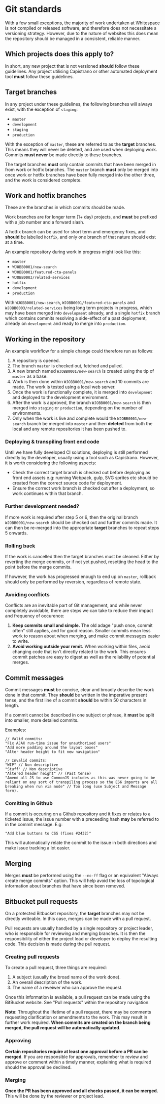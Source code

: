 # Git standards
With a few small exceptions, the majority of work undertaken at Whitespace is not compiled or released software, and therefore does not necessitate a versioning strategy. However, due to the nature of websites this does mean the repository should be managed in a consistent, reliable manner.

## Which projects does this apply to?
In short, any new project that is not versioned **should** follow these guidelines. Any project utilising Capistrano or other automated deployment tool **must** follow these guidelines.

## Target branches
In any project under these guidelines, the following branches will always exist, with the exception of `staging`:

 - `master`
 - `development`
 - `staging`
 - `production`

With the exception of `master`, these are referred to as the **target** branches. This means they will never be deleted, and are used when deploying work. Commits **must never** be made directly to these branches.

The target branches **must** only contain commits that have been merged in from work or hotfix branches. The `master` branch **must** only be merged into once work or hotfix branches have been fully merged into the other three, and the work is considered complete.

## Work and hotfix branches
These are the branches in which commits should be made.

Work branches are for longer term (1+ day) projects, and **must** be prefixed with a job number and a forward slash.

A hotfix branch can be used for short term and emergency fixes, and **should** be labelled `hotfix`, and only one branch of that nature should exist at a time.

An example repository during work in progress might look like this:

 - `master`
 - `WJOBB0001/new-search`
 - `WJOBB0001/featured-cta-panels`
 - `WJOBB0003/related-services`
 - `hotfix`
 - `development`
 - `production`

With `WJOBB0001/new-search`, `WJOBB0001/featured-cta-panels` and `WJOBB0003/related-services` being long term projects in progress, which may have been merged into `development` already, and a single `hotfix` branch which contains commits resolving a side-effect of a past deployment, already on `development` and ready to merge into `production`.

## Working in the repository
An example workflow for a simple change could therefore run as follows:

 1. A repository is opened.
 2. The branch `master` is checked out, fetched and pulled.
 3. A new branch named `WJOBB0001/new-search` is created using the tip of `master` as a base.
 4. Work is then done within `WJOBB0001/new-search` and 10 commits are made. The work is tested using a local web server.
 5. Once the work is functionally complete, it is merged into `development` and deployed to the development environment.
 6. After the work is approved, the branch `WJOBB0001/new-search` is then merged into `staging` or `production`, depending on the number of environments.
 7. Only when the work is live and complete would the `WJOBB0001/new-search` branch be merged into `master` and then **deleted** from both the local and any remote repositories it has been pushed to.

### Deploying & transpiling front end code
Until we have fully developed CI solutions, deploying is still performed directly by the developer, usually using a tool such as Capistrano. However, it is worth considering the following aspects:

 - Check the correct target branch is checked out before deploying as front end assets e.g: running Webpack, gulp, SVG sprites etc should be created from the correct source code for deployment.
 - Ensure the correct work branch is checked out after a deployment, so work continues within that branch.

### Further development needed?
If more work is required after step 5 or 6, then the original branch `WJOBB0001/new-search` should be checked out and further commits made. It can then be re-merged into the appropriate **target** branches to repeat steps 5 onwards.

### Rolling back
If the work is cancelled then the target branches must be cleaned. Either by reverting the merge commits, or if not yet pushed, resetting the head to the point before the merge commits.

If however, the work has progressed enough to end up on `master`, rollback should only be performed by reversion, regardless of remote state.

### Avoiding conflicts
Conflicts are an inevitable part of Git management, and while never completely avoidable, there are steps we can take to reduce their impact and frequency of occurence:

 1. **Keep commits small and simple.** The old adage "push once, commit often" still applies, and for good reason. Smaller commits mean less work to reason about when merging, and make commit messages easier to write.
 2. **Avoid working outside your remit.** When working within files, avoid changing code that isn't directly related to the work. This ensures commit patches are easy to digest as well as the reliability of potential merges.

## Commit messages
Commit messages **must** be concise, clear and broadly describe the work done in that commit. They **should** be written in the imperative present tense, and the first line of a commit **should** be within 50 characters in length.

If a commit cannot be described in one subject or phrase, it **must** be split into smaller, more detailed commits.

Examples:

```
// Valid commits:
"Fix AJAX run-time issue for unauthorised users"
"Add more padding around the layout boxes"
"Alter header height to fit new navigation"

// Invalid commits:
"WIP" // Non descriptive
"Stuff" // Non descriptive
"Altered header height" // (Past tense)
"Amend all JS to use CommonJS includes as this was never going to be reliant on any sort of transpiling process so the ES6 imports are all breaking when run via node" // Too long (use Subject and Message form).
```

### Comitting in Github
If a commit is occuring on a Github repository and it fixes or relates to a ticketed issue, the issue number with a preceeding hash **may** be referred to in the commit message. E.g:

```
"Add blue buttons to CSS (fixes #2432)"
```

This will automatically relate the commit to the issue in both directions and make issue tracking a lot easier.

## Merging
Merges **must** be performed using the `--no-ff` flag or an equivalent "Always create merge commits" option. This will help avoid the loss of topological information about branches that have since been removed.

## Bitbucket pull requests
On a protected Bitbucket repository, the **target** branches may not be directly writeable. In this case, merges can be made with a pull request.

Pull requests are usually handled by a single repository or project leader, who is responsible for reviewing and merging branches. It is then the responsibility of either the project lead or developer to deploy the resulting code. This decision is made during the pull request.

### Creating pull requests
To create a pull request, three things are required:

 1. A subject (usually the broad name of the work done).
 2. An overall description of the work.
 3. The name of a reveiwer who can approve the request.

Once this information is available, a pull request can be made using the BitBucket website. See "Pull requests" within the repository navigation.

**Note:** Throughout the lifetime of a pull request, there may be comments requesting clarification or amendments to the work. This may result in further work required. **When commits are created on the branch being merged, the pull request will be automatically updated**.

### Approving
**Certain repositories require at least one approval before a PR can be merged**. If you are responsible for approvals, remember to review and approve or comment within a timely manner, explaining what is required should the approval be declined.

### Merging
**Once the PR has been approved and all checks passed, it can be merged**. This will be done by the reviewer or project lead.
